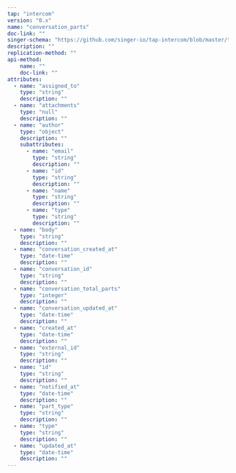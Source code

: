```yaml
---
tap: "intercom"
version: "0.x"
name: "conversation_parts"
doc-link: ""
singer-schema: "https://github.com/singer-io/tap-intercom/blob/master/tap_intercom/schemas/conversation_parts.json"
description: ""
replication-method: ""
api-method:
    name: ""
    doc-link: ""
attributes:
  - name: "assigned_to"
    type: "string"
    description: ""
  - name: "attachments"
    type: "null"
    description: ""
  - name: "author"
    type: "object"
    description: ""
    subattributes:
      - name: "email"
        type: "string"
        description: ""
      - name: "id"
        type: "string"
        description: ""
      - name: "name"
        type: "string"
        description: ""
      - name: "type"
        type: "string"
        description: ""
  - name: "body"
    type: "string"
    description: ""
  - name: "conversation_created_at"
    type: "date-time"
    description: ""
  - name: "conversation_id"
    type: "string"
    description: ""
  - name: "conversation_total_parts"
    type: "integer"
    description: ""
  - name: "conversation_updated_at"
    type: "date-time"
    description: ""
  - name: "created_at"
    type: "date-time"
    description: ""
  - name: "external_id"
    type: "string"
    description: ""
  - name: "id"
    type: "string"
    description: ""
  - name: "notified_at"
    type: "date-time"
    description: ""
  - name: "part_type"
    type: "string"
    description: ""
  - name: "type"
    type: "string"
    description: ""
  - name: "updated_at"
    type: "date-time"
    description: ""
---
```

